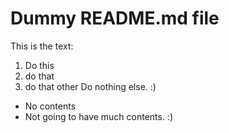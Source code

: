 # Dummy README.md file

This is the text:

1. Do this
2. do that
3. do that other
Do nothing else. :)

- No contents
 - Not going to have much contents. :)
